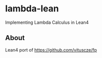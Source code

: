 # lambda-lean

Implementing Lambda Calculus in Lean4

## About

Lean4 port of https://github.com/vituscze/fp
